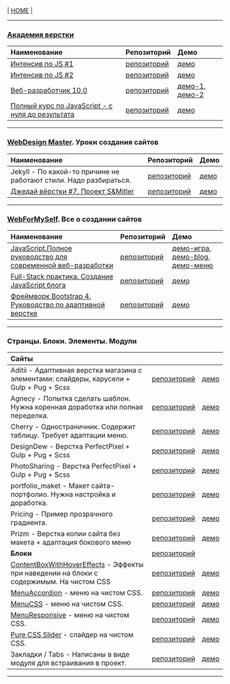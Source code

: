 | [HOME](https://github.com/vik-vavilikhin/vik-vavilikhin.github.io) |

-------------------------------------------------------------------------------
### **[Академия верстки](https://glo-academy.ru/frontenddeveloper/)**
|                      Наименование                      | Репозиторий | Демо |
|:-------------------------------------------------------|:------------|:-----|
|[Интенсив по JS #1](https://www.youtube.com/watch?v=NHB0OJg9CMU)|[репозиторий](https://github.com/vik-vavilikhin/IntensiveJS)|[демо](https://vik-vavilikhin.github.io/IntensiveJS/)|
|[Интенсив по JS #2](https://www.youtube.com/watch?v=lzwieQQDxLY&list=PLSoSRmO9N3goLCoLIVP2HEqlDozvJnkh0&index=4)|[репозиторий]()|[демо]()|
|[Веб-разработчик 10.0](https://study.up-skills.ru/teach/control/stream/view/id/6290544)|[репозиторий](https://github.com/vik-vavilikhin/WebMaster10)|[демо-1](https://vik-vavilikhin.github.io/WebMaster10/in-work/dist/), [демо-2](https://vik-vavilikhin.github.io/WebMaster10/video_50/dist/)|
|[Полный курс по JavaScript - с нуля до результата](https://www.udemy.com/javascript_full/learn/lecture/12196866?start=0#overview)|[репозиторий](https://github.com/vik-vavilikhin/CompleteCourseJS)|[демо](https://vik-vavilikhin.github.io/CompleteCourseJS/budget-app/)|

-------------------------------------------------------------------------------
### **[WebDesign Master](https://webdesign-master.ru/). Уроки создания сайтов**
|                      Наименование                      | Репозиторий | Демо |
|:-------------------------------------------------------|:------------|:-----|
|Jekyll - По какой-то причине не работают стили. Надо разбираться.|[репозиторий](https://github.com/vik-vavilikhin/Jekyll)|[демо](https://vik-vavilikhin.github.io/Jekyll/dist/)|
|[Джедай вёрстки #7. Проект S&Mitler](https://www.youtube.com/watch?v=vWfRHtxy81Q&index=17&list=PLyf8LgkO_8q_-ELwz9tlMX8R5gMSRWNto)|[репозиторий](https://github.com/vik-vavilikhin/S-Mitler)|[демо](https://vik-vavilikhin.github.io/S-Mitler/app)|

-------------------------------------------------------------------------------
### **[WebForMySelf](https://webformyself.com/). Все о создании сайтов**
|                      Наименование                      | Репозиторий | Демо |
|:-------------------------------------------------------|:------------|:-----|
|[JavaScript.Полное руководство для современной веб-разработки](https://webformyself.com/javascript/?utm_medium=systema&utm_source=nashikursi&utm_campaign=javascript)|[репозиторий](https://github.com/vik-vavilikhin/JScourse/tree/master/practice/game_ClikToBlock)|[демо-игра](https://vik-vavilikhin.github.io/JScourse/practice/game_ClikToBlock/),  [демо-blog](https://vik-vavilikhin.github.io/JScourse/practice/blog/dist/),  [демо-меню](https://vik-vavilikhin.github.io/JScourse/theory/block_07/)|
|[ Full-Stack практика. Создание JavaScript блога](https://www.youtube.com/watch?v=ixVQjTwqfe0&list=PLD-piGJ3Dtl2zA18HzryjQy9Dwa_1Hjs1)|[репозиторий](https://github.com/vik-vavilikhin/FullStackPractic)|[демо](https://vik-vavilikhin.github.io/FullStackPractic/)|
|[Фреймворк Bootstrap 4. Руководство по адаптивной верстке](https://webformyself.com/bootstrap/?utm_medium=systema&utm_source=nashikursi&utm_campaign=bootstrap)|[репозиторий](https://github.com/vik-vavilikhin/Bootstrap4)|[демо](https://vik-vavilikhin.github.io/Bootstrap4/)|

-------------------------------------------------------------------------------
### **Странцы. Блоки. Элементы. Модули**
|**Сайты**                                               |             |      |
|:-------------------------------------------------------|:------------|:-----|
|Aditii - Адаптивная верстка магазина с элементами: слайдеры, карусели +  Gulp + Pug + Scss|[репозиторий](https://github.com/vik-vavilikhin/portfolio/tree/master/Aditii)|[демо](https://vik-vavilikhin.github.io/portfolio/Aditii/app)|
|Agnecy - Попытка сделать шаблон. Нужна коренная доработка или полная переделка.|[репозиторий](https://github.com/vik-vavilikhin/portfolio/tree/master/Agnecy)|[демо](https://vik-vavilikhin.github.io/portfolio/Agnecy/app/assets)|
|Cherry - Одностраничник. Содержит таблицу. Требует адаптации меню.|[репозиторий](https://github.com/vik-vavilikhin/portfolio/tree/master/Cherry)|[демо](https://vik-vavilikhin.github.io/portfolio/Cherry/app)|
|DesignDew - Верстка PerfectPixel + Gulp + Pug + Scss|[репозиторий](https://github.com/vik-vavilikhin/portfolio/tree/master/DesignDew)|[демо](https://vik-vavilikhin.github.io/portfolio/DesignDew/app/assets)|
|PhotoSharing - Верстка PerfectPixel + Gulp + Pug + Scss|[репозиторий](https://github.com/vik-vavilikhin/portfolio/tree/master/PhotoSharing)|[демо](https://vik-vavilikhin.github.io/portfolio/PhotoSharing/app)|
|portfolio_maket - Макет сайта-портфолио. Нужна настройка и доработка.|[репозиторий](https://github.com/vik-vavilikhin/portfolio/tree/master/portfolio_maket)|[демо](https://vik-vavilikhin.github.io/portfolio/portfolio_maket)|
|Pricing - Пример прозрачного градиента.|[репозиторий](https://github.com/vik-vavilikhin/portfolio/tree/master/Pricing)|[демо](https://vik-vavilikhin.github.io/portfolio/Pricing/app/assets)|
|Prizm - Верстка копии сайта без макета + адаптация бокового меню|[репозиторий](https://github.com/vik-vavilikhin/portfolio/tree/master/Prizm)|[демо](https://vik-vavilikhin.github.io/portfolio/Prizm/app/assets)|
|**Блоки**                                               |[репозиторий](https://github.com/vik-vavilikhin/portfolio/tree/master/blocks)|      |
|[ContentBoxWithHoverEffects](https://www.youtube.com/watch?v=IFai8qTKvEM) - Эффекты при наведении на блоки с содержимым. На чистом CSS|[репозиторий](https://github.com/vik-vavilikhin/portfolio/tree/master/blocks/ContentBoxWithHoverEffects)|[демо](https://vik-vavilikhin.github.io/portfolio/blocks/ContentBoxWithHoverEffects/)|
|[MenuAccordion](https://www.youtube.com/watch?v=gnyYpX2nc1g) - меню на чистом CSS.|[репозиторий](https://github.com/vik-vavilikhin/portfolio/tree/master/blocks/MenuAccordion)|[демо](https://vik-vavilikhin.github.io/portfolio/blocks/MenuAccordion/)|
|[MenuCSS](https://www.youtube.com/watch?v=K3C4NdzFHg0) - меню на чистом CSS.|[репозиторий](https://github.com/vik-vavilikhin/portfolio/tree/master/blocks/MenuCSS)|[демо](https://vik-vavilikhin.github.io/portfolio/blocks/MenuCSS/dist/)|
|[MenuResponsive](https://www.youtube.com/watch?v=cQ6YQ8K5MRw) - меню на чистом CSS.|[репозиторий](https://github.com/vik-vavilikhin/portfolio/tree/master/blocks/MenuResponsive)|[демо](https://vik-vavilikhin.github.io/portfolio/blocks/MenuResponsive/)|
|[Pure CSS Slider](https://www.youtube.com/watch?v=Rn5HeWbFNOc) - слайдер на чистом CSS.|[репозиторий](https://github.com/vik-vavilikhin/portfolio/tree/master/blocks/slider)|[демо](https://vik-vavilikhin.github.io/portfolio/blocks/slider/)|
|Закладки / Tabs - Написаны в виде модуля для встраивания в проект.|[репозиторий](https://github.com/vik-vavilikhin/portfolio/tree/master/blocks/tabs)|[демо](https://vik-vavilikhin.github.io/portfolio/blocks/tabs/)|
-------------------------------------------------------------------------------
<!-- ### **[Компьютерная школа Hillel](https://ithillel.ua/)**
|                      Наименование                      | Репозиторий | Демо |
|:-------------------------------------------------------|:------------|:-----|
|[hillel-webinar-dom](https://www.youtube.com/watch?v=onvORFSDw9Y)|[репозиторий](https://github.com/vik-vavilikhin/DOMInJS)|[демо]( https://vik-vavilikhin.github.io/DOMInJS/)|
------------------------------------------------------------------------------- -->
